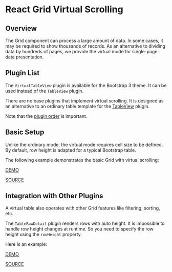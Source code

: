 # React Grid Virtual Scrolling

## Overview

The Grid component can process a large amount of data. In some cases, it may be required to show thousands of records. As an alternative to dividing data by hundreds of pages, we provide the virtual mode for single-page data presentation.

## Plugin List

The `VirtualTableView` plugin is available for the Bootstrap 3 theme. It can be used instead of the `TableView` plugin.

There are no base plugins that implement virtual scrolling. It is designed as an alternative to an ordinary table template for the [TableView](table-view.md) plugin.

Note that the [plugin order](../README.md#plugin-order) is important.

## Basic Setup

Unlike the ordinary mode, the virtual mode requires cell size to be defined. By default, row height is adapted for a typical Bootstrap table.

The following example demonstrates the basic Grid with virtual scrolling:

[DEMO](http://devexpress.github.io/devextreme-reactive/react/grid/demos/#/virtual-scrolling/basic)

[SOURCE](https://github.com/DevExpress/devextreme-reactive/tree/master/packages/dx-react-demos/src/bootstrap3/virtual-scrolling/basic.jsx)

## Integration with Other Plugins

A virtual table also operates with other Grid features like filtering, sorting, etc.

The `TableRowDetail` plugin renders rows with auto height. It is impossible to handle row height changes at runtime. So you need to  specify the row height using the `rowHeight` property.

Here is an example:

[DEMO](http://devexpress.github.io/devextreme-reactive/react/grid/demos/#/virtual-scrolling/integration-with-other-plugins)

[SOURCE](https://github.com/DevExpress/devextreme-reactive/tree/master/packages/dx-react-demos/src/bootstrap3/virtual-scrolling/integration-with-other-plugins.jsx)


